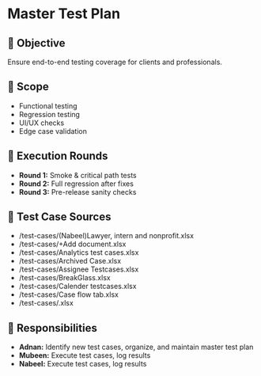 # Master Test Plan

## 🎯 Objective
Ensure end-to-end testing coverage for clients and professionals.

## 📌 Scope
- Functional testing
- Regression testing
- UI/UX checks
- Edge case validation

## 🧪 Execution Rounds
- **Round 1:** Smoke & critical path tests
- **Round 2:** Full regression after fixes
- **Round 3:** Pre-release sanity checks

## 📂 Test Case Sources
- /test-cases/(Nabeel)Lawyer, intern and nonprofit.xlsx
- /test-cases/+Add document.xlsx
- /test-cases/Analytics test cases.xlsx
- /test-cases/Archived Case.xlsx
- /test-cases/Assignee Testcases.xlsx
- /test-cases/BreakGlass.xlsx
- /test-cases/Calender testcases.xlsx
- /test-cases/Case flow tab.xlsx
- /test-cases/.xlsx

## 👥 Responsibilities
- **Adnan:** Identify new test cases, organize, and maintain master test plan
- **Mubeen:** Execute test cases, log results
- **Nabeel:** Execute test cases, log results
